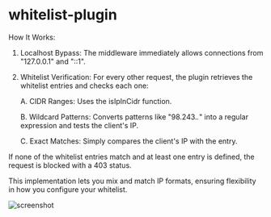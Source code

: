 # whitelist-plugin
How It Works:
1. Localhost Bypass:
	The middleware immediately allows connections from "127.0.0.1" and "::1".

2. Whitelist Verification:
	For every other request, the plugin retrieves the whitelist entries and checks each one:

	 A. CIDR Ranges: Uses the isIpInCidr function.

	 B. Wildcard Patterns: Converts patterns like "98.243.*.*" into a regular expression and tests the client's IP.

	 C. Exact Matches: Simply compares the client's IP with the entry.

If none of the whitelist entries match and at least one entry is defined, the request is blocked with a 403 status.

This implementation lets you mix and match IP formats, ensuring flexibility in how you configure your whitelist.

<img src="https://i.ibb.co/twdzwQTc/screenshot.png" alt="screenshot" border="0">
